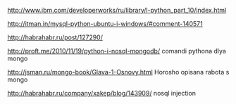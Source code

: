 
http://www.ibm.com/developerworks/ru/library/l-python_part_10/index.html


http://itman.in/mysql-python-ubuntu-i-windows/#comment-140571


http://habrahabr.ru/post/127290/


http://proft.me/2010/11/19/python-i-nosql-mongodb/  comandi pythona dlya mongo


http://jsman.ru/mongo-book/Glava-1-Osnovy.html Horosho opisana rabota s mongo


http://habrahabr.ru/company/xakep/blog/143909/    nosql injection
